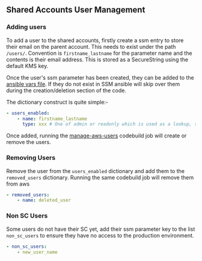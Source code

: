 ## Shared Accounts User Management

### Adding users

To add a user to the shared accounts, firstly create a ssm entry to store their email on the parent account. This needs to exist under
the path `/users/`. Convention is `firstname_lastname` for the parameter name and the contents is their email address.
This is stored as a SecureString using the default KMS key.

Once the user's ssm parameter has been created, they can be added to the [ansible vars file](../ansible/vars/users.yml).
If they do not exist in SSM ansible will skip over them during the creation/deletion section of the code.

The dictionary construct is quite simple:-
```yaml
- users_enabled:
    - name: firstname_lastname
      type: xxx # One of admin or readonly which is used as a lookup, see the file for more
```

Once added, running the [manage-aws-users](../terraform/modules/shared_cd_common_jobs/manage_aws_users.tf) codebuild job will create or remove the users.

### Removing Users

Remove the user from the `users_enabled` dictionary and add them to the `removed_users` dictionary. Running the same codebuild job will remove them from aws
```yaml
- removed_users:
    - name: deleted_user
```

### Non SC Users

Some users do not have their SC yet, add their ssm parameter key to the list `non_sc_users` to ensure they have no access to
the production environment.

```yaml
- non_sc_users:
    - new_user_name
```
